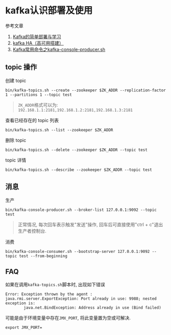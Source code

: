# kafka认识部署及使用

参考文章

1. [Kafka的简单部署与学习](https://blog.csdn.net/SartinL/article/details/108846275)
2. [kafka HA（高可用搭建）](https://blog.csdn.net/weixin_42267009/article/details/80411215)
3. [Kafka常用命令之kafka-console-producer.sh](https://blog.csdn.net/qq_29116427/article/details/105912397)


## topic 操作

创建 topic

```
bin/kafka-topics.sh --create --zookeeper $ZK_ADDR --replication-factor 1 --partitions 1 --topic test
```

> `ZK_ADDR`格式可以为: `192.168.1.1:2181,192.168.1.2:2181,192.168.1.3:2181`

查看已经存在的 topic 列表

```
bin/kafka-topics.sh --list --zookeeper $ZK_ADDR
```

删除 topic

```
bin/kafka-topics.sh --delete --zookeeper $ZK_ADDR --topic test
```

topic 详情

```
bin/kafka-topics.sh --describe --zookeeper $ZK_ADDR --topic test
```

## 消息

生产

```
bin/kafka-console-producer.sh --broker-list 127.0.0.1:9092 --topic test
```

> 正常情况, 每次回车表示触发"发送"操作, 回车后可直接使用"ctrl + c"退出生产者控制台.

消费

```
bin/kafka-console-consumer.sh --bootstrap-server 127.0.0.1:9092 --topic test --from-beginning
```

## FAQ

如果在调用`kafka-topics.sh`脚本时, 出现如下错误

```
Error: Exception thrown by the agent : java.rmi.server.ExportException: Port already in use: 9988; nested exception is:
        java.net.BindException: Address already in use (Bind failed)
```

可能是由于环境变量中存在`JMX_PORT`, 将此变量置为空或可解决.

```
export JMX_PORT=
```
